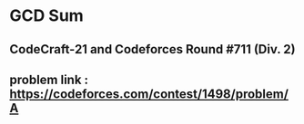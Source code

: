 # GCD Sum

## CodeCraft-21 and Codeforces Round #711 (Div. 2)

## problem link : https://codeforces.com/contest/1498/problem/A